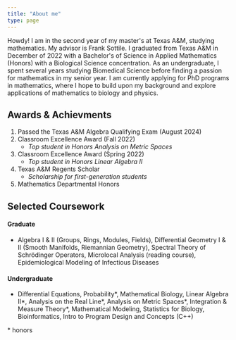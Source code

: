 ```yaml
---
title: "About me"
type: page
---
```

Howdy! I am in the second year of my master's at Texas A&M, studying mathematics. My advisor is Frank Sottile. I graduated from Texas A&M in December of 2022 with a Bachelor's of Science in Applied Mathematics (Honors) with a Biological Science concentration. As an undergraduate, I spent several years studying Biomedical Science before finding a passion for mathematics in my senior year. I am currently applying for PhD programs in mathematics, where I hope to build upon my background and explore applications of mathematics to biology and physics.

## Awards & Achievments
1. Passed the Texas A&M Algebra Qualifying Exam (August 2024)
2. Classroom Excellence Award (Fall 2022)
    * *Top student in Honors Analysis on Metric Spaces*
3. Classroom Excellence Award (Spring 2022)
    * *Top student in Honors Linear Algebra II*
4. Texas A&M Regents Scholar
    * *Scholarship for first-generation students*
4. Mathematics Departmental Honors

## Selected Coursework
#### Graduate
* Algebra I & II (Groups, Rings, Modules, Fields), Differential Geometry I & II (Smooth Manifolds, Riemannian Geometry), Spectral Theory of Schrödinger Operators, Microlocal Analysis (reading course), Epidemiological Modeling of Infectious Diseases

#### Undergraduate
* Differential Equations, Probability*, Mathematical Biology, Linear Algebra II*, Analysis on the Real Line*, Analysis on Metric Spaces*, Integration & Measure Theory*, Mathematical Modeling, Statistics for Biology, Bioinformatics, Intro to Program Design and Concepts (C++) 

\* honors
